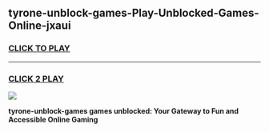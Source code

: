 
## tyrone-unblock-games-Play-Unblocked-Games-Online-jxaui
<h3>
<a href="https://premium76.site?title=tyrone-unblock-games&ref=24A">CLICK TO PLAY</a></h3>
<hr>

<h3>
<a href="https://premium76.site?title=tyrone-unblock-games&ref=24A">CLICK 2 PLAY</a>
  
</h3>

<a href="https://premium76.site?title=tyrone-unblock-games&ref=24A"><img src="https://clearcache.store/games.png"></a>


**tyrone-unblock-games games unblocked: Your Gateway to Fun and Accessible Online Gaming**
